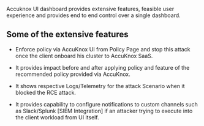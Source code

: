 Accuknox UI dashboard provides extensive features, feasible user experience and provides end to end control over a single dashboard.

## Some of the extensive features

- Enforce policy via AccuKnox UI from Policy Page and stop this attack once the client onboard his cluster to AccuKnox SaaS.

- It provides impact before and after applying policy and feature of the recommended policy provided via AccuKnox.

- It shows respective Logs/Telemetry for the attack Scenario when it blocked the RCE attack.

- It provides capability to configure notifications to custom channels such as Slack/Splunk [SIEM Integration] if an attacker trying to execute into the client workload from UI itself.